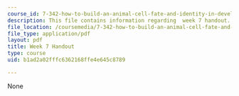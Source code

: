 ```yaml
---
course_id: 7-342-how-to-build-an-animal-cell-fate-and-identity-in-development-and-disease-fall-2017
description: This file contains information regarding  week 7 handout.
file_location: /coursemedia/7-342-how-to-build-an-animal-cell-fate-and-identity-in-development-and-disease-fall-2017/b1ad2a02fffc6362168ffe4e645c8789_MIT7_342F17_Week_7_handout.pdf
file_type: application/pdf
layout: pdf
title: Week 7 Handout
type: course
uid: b1ad2a02fffc6362168ffe4e645c8789

---
```

None